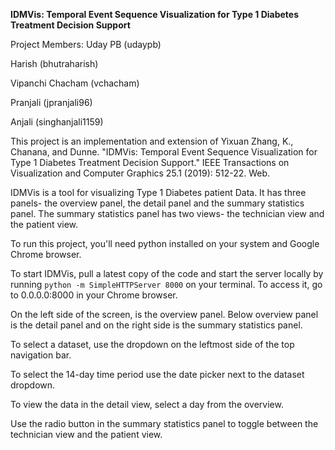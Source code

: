 **IDMVis: Temporal Event Sequence Visualization for Type 1 Diabetes Treatment Decision Support**

Project Members:
Uday PB (udaypb)

Harish (bhutraharish)

Vipanchi Chacham (vchacham)

Pranjali (jpranjali96)

Anjali (singhanjali1159)

This project is an implementation and extension of Yixuan Zhang, K., Chanana, and Dunne. "IDMVis: Temporal Event Sequence
Visualization for Type 1 Diabetes Treatment Decision Support." IEEE Transactions
on Visualization and Computer Graphics 25.1 (2019): 512-22. Web.

IDMVis is a tool for visualizing Type 1 Diabetes patient Data. It has three panels- the overview panel, the detail panel and the summary statistics panel. The summary statistics panel has two views- the technician view and the patient view.

To run this project, you'll need python installed on your system and Google Chrome browser.

To start IDMVis, pull a latest copy of the code and start the server locally by running ```python -m SimpleHTTPServer 8000``` on your terminal. To access it, go to 0.0.0.0:8000 in your Chrome browser.

On the left side of the screen, is the overview panel. Below overview panel is the detail panel and on the right side is the summary statistics panel. 

To select a dataset, use the dropdown on the leftmost side of the top navigation bar. 

To select the 14-day time period use the date picker next to the dataset dropdown. 

To view the data in the detail view, select a day from the overview.

Use the radio button in the summary statistics panel to toggle between the technician view and the patient view.


